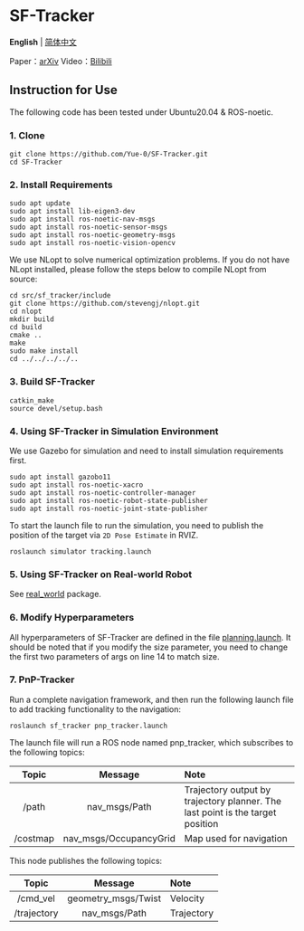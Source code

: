 # SF-Tracker

__English__ | [简体中文](README_cn.md)

Paper：[arXiv]()
Video：[Bilibili]()

## Instruction for Use

The following code has been tested under Ubuntu20.04 & ROS-noetic.

### 1. Clone

```shell
git clone https://github.com/Yue-0/SF-Tracker.git
cd SF-Tracker
```

### 2. Install Requirements

```shell
sudo apt update
sudo apt install lib-eigen3-dev
sudo apt install ros-noetic-nav-msgs
sudo apt install ros-noetic-sensor-msgs
sudo apt install ros-noetic-geometry-msgs
sudo apt install ros-noetic-vision-opencv
```

We use NLopt to solve numerical optimization problems. If you do not have NLopt installed, please follow the steps below to compile NLopt from source:

```shell
cd src/sf_tracker/include
git clone https://github.com/stevengj/nlopt.git
cd nlopt
mkdir build
cd build
cmake ..
make
sudo make install
cd ../../../../..
```

### 3. Build SF-Tracker

```shell
catkin_make
source devel/setup.bash
```

### 4. Using SF-Tracker in Simulation Environment

We use Gazebo for simulation and need to install simulation requirements first.

```shell
sudo apt install gazobo11
sudo apt install ros-noetic-xacro
sudo apt install ros-noetic-controller-manager
sudo apt install ros-noetic-robot-state-publisher
sudo apt install ros-noetic-joint-state-publisher
```

To start the launch file to run the simulation, you need to publish the position of the target via `2D Pose Estimate` in RVIZ.

```shell
roslaunch simulator tracking.launch
```

### 5. Using SF-Tracker on Real-world Robot

See [real_world](src/real_world/README.md) package.

### 6. Modify Hyperparameters

All hyperparameters of SF-Tracker are defined in the file [planning.launch](src/sf_tracker/launch/planning.launch). It should be noted that if you modify the size parameter, you need to change the first two parameters of args on line 14 to match size.

### 7. PnP-Tracker

Run a complete navigation framework, and then run the following launch file to add tracking functionality to the navigation:

```shell
roslaunch sf_tracker pnp_tracker.launch
```

The launch file will run a ROS node named pnp_tracker, which subscribes to the following topics:

| Topic    | Message                | Note                    |
|:--------:|:----------------------:|:------------------------|
| /path    | nav_msgs/Path          | Trajectory output by trajectory planner. The last point is the target position |
| /costmap | nav_msgs/OccupancyGrid | Map used for navigation |

This node publishes the following topics:

| Topic       | Message             | Note       |
|:-----------:|:-------------------:|:-----------|
| /cmd_vel    | geometry_msgs/Twist | Velocity   |
| /trajectory | nav_msgs/Path       | Trajectory |
